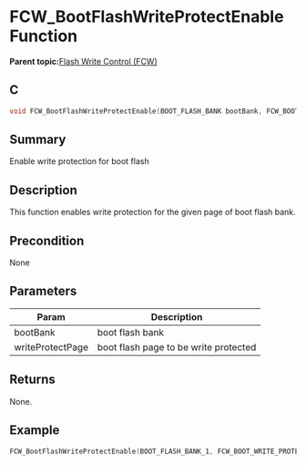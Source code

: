 # FCW\_BootFlashWriteProtectEnable Function

**Parent topic:**[Flash Write Control \(FCW\)](GUID-90E21DD6-5AB3-4211-8633-884EC95A6246.md)

## C

```c
void FCW_BootFlashWriteProtectEnable(BOOT_FLASH_BANK bootBank, FCW_BOOT_FLASH_WRITE_PROTECT writeProtectPage);
```

## Summary

Enable write protection for boot flash

## Description

This function enables write protection for the given page of boot flash bank.

## Precondition

None

## Parameters

|Param|Description|
|-----|-----------|
|bootBank|boot flash bank|
|writeProtectPage|boot flash page to be write protected|

## Returns

None.

## Example

```c
FCW_BootFlashWriteProtectEnable(BOOT_FLASH_BANK_1, FCW_BOOT_WRITE_PROTECT_PAGE_0);
```

